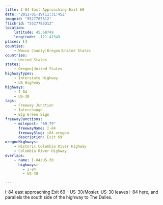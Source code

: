 ```yaml
---
title: I-84 East Approaching Exit 69
date: "2011-01-19T11:31:45Z"
imageid: "5527785312"
flickrid: "5527785312"
location:
    latitude: 45.68749
    longitude: -121.41349
places: []
counties:
    - Wasco County|Oregon|United States
countries:
    - United States
states:
    - Oregon|United States
highwaytypes:
    - Interstate Highway
    - US Highway
highways:
    - I-84
    - US-30
tags:
    - Freeway Junction
    - Interchange
    - Big Green Sign
freewayJunctions:
    - milepost: "69.79"
      freewayName: I-84
      freewaySlug: i84-oregon
      description: Exit 69
oregonHighways:
    - Historic Columbia River Highway
    - Columbia River Highway
overlaps:
    - name: I-84/US-30
      highways:
        - I-84
        - US-30

---
```

I-84 east approaching Exit 69 - US-30/Mosier.  US-30 leaves I-84 here, and parallels the south side of the highway to The Dalles.
